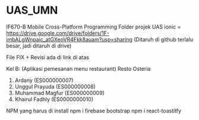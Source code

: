 # UAS_UMN
IF670-B Mobile Cross-Platform Programming
Folder projek UAS ionic = https://drive.google.com/drive/folders/1F-imbALgWnpaic_atGXeoVR4Fkk8auam?usp=sharing  (Ditaruh di github terlalu besar, jadi ditaruh di drive)

File FIX + Revisi ada di link di atas

Kel B: (Aplikasi pemesanan menu restaurant) Resto Osteria
1. Ardany (ES000000007)
2. Unggul Prayuda (ES000000008)
3. Muhammad Magfur (ES000000009)
4. Khairul Fadhly (ES0000000010)



NPM yang harus di install
npm i firebase bootstrap
npm i react-toastitfy
